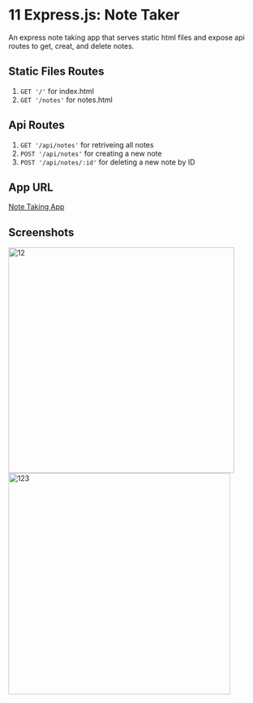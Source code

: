 # 11 Express.js: Note Taker
An express note taking app that serves static html files and expose api routes to get, creat, and delete notes.

## Static Files Routes
1. ```GET '/'``` for index.html
2. ```GET '/notes'``` for notes.html

## Api Routes
1. ```GET '/api/notes'``` for retriveing all notes
2. ```POST '/api/notes'``` for creating a new note
2. ```POST '/api/notes/:id'``` for deleting a new note by ID

## App URL

[Note Taking App](https://note-taker-meena.herokuapp.com/)

## Screenshots

<img width="445" alt="12" src="https://user-images.githubusercontent.com/91281668/146507981-173f56a5-ebb7-4a4e-b3b6-23ba179ee5ff.png">

<img width="437" alt="123" src="https://user-images.githubusercontent.com/91281668/146508007-cfbbd452-7d53-4027-a83c-c110240c4e5c.png">
